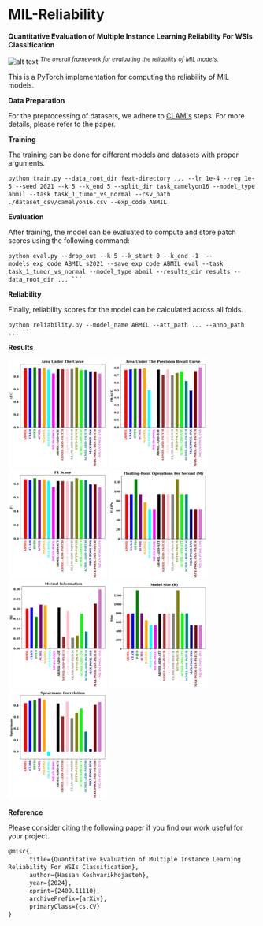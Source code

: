 # MIL-Reliability
__Quantitative Evaluation of Multiple Instance Learning
Reliability For WSIs Classification__

![alt text](https://github.com/tueimage/MIL-Reliability/raw/main/framework_.png)
_<sup>The overall framework for evaluating the reliability of MIL models.</sup>_


This is a PyTorch implementation for computing the reliability of MIL models.



**Data Preparation**

For the preprocessing of datasets, we adhere to [CLAM's](https://github.com/mahmoodlab/CLAM) steps. For more details, please refer to the paper.


**Training**

The training can be done for different models and datasets with proper arguments.

```
python train.py --data_root_dir feat-directory ... --lr 1e-4 --reg 1e-5 --seed 2021 --k 5 --k_end 5 --split_dir task_camelyon16 --model_type abmil --task task_1_tumor_vs_normal --csv_path ./dataset_csv/camelyon16.csv --exp_code ABMIL  
```

**Evaluation**

After training, the model can be evaluated to compute and store patch scores using the following command:

```
python eval.py --drop_out --k 5 --k_start 0 --k_end -1  --models_exp_code ABMIL_s2021 --save_exp_code ABMIL_eval --task task_1_tumor_vs_normal --model_type abmil --results_dir results --data_root_dir ... ```
```

**Reliability**

Finally, reliability scores for the model can be calculated across all folds.

```
python reliability.py --model_name ABMIL --att_path ... --anno_path ... ```
```

**Results**

<img src="https://github.com/tueimage/MIL-Reliability/raw/main/bar_plot_AUC.png" width="200"/>
<img src="https://github.com/tueimage/MIL-Reliability/raw/main/bar_plot_AUPRC.png" width="200"/>
<img src="https://github.com/tueimage/MIL-Reliability/raw/main/bar_plot_F1.png" width="200"/>
<img src="https://github.com/tueimage/MIL-Reliability/raw/main/bar_plot_FLOPs.png" width="200"/>
<img src="https://github.com/tueimage/MIL-Reliability/raw/main/bar_plot_MI.png" width="200"/>
<img src="https://github.com/tueimage/MIL-Reliability/raw/main/bar_plot_Size.png" width="200"/>
<img src="https://github.com/tueimage/MIL-Reliability/raw/main/bar_plot_Spearmans.png" width="200"/>



**Reference**

Please consider citing the following paper if you find our work useful for your project.

```
@misc{,
      title={Quantitative Evaluation of Multiple Instance Learning Reliability For WSIs Classification}, 
      author={Hassan Keshvarikhojasteh},
      year={2024},
      eprint={2409.11110},
      archivePrefix={arXiv},
      primaryClass={cs.CV}
}
```
